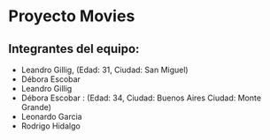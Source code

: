 # Proyecto Movies

## Integrantes del equipo:
- Leandro Gillig, (Edad: 31, Ciudad: San Miguel)
- Débora Escobar
- Leandro Gillig
- Débora Escobar : (Edad: 34, Ciudad: Buenos Aires Ciudad: Monte Grande)
- Leonardo Garcia
- Rodrigo Hidalgo
